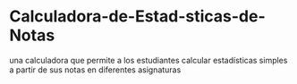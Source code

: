 # Calculadora-de-Estad-sticas-de-Notas
una calculadora que permite a los estudiantes calcular estadísticas simples a partir de sus notas en diferentes asignaturas
